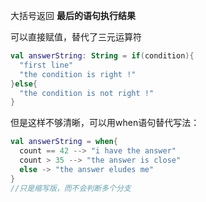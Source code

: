 大括号返回 **最后的语句执行结果**



可以直接赋值，替代了三元运算符

```kotlin
val answerString: String = if(condition){
  "first line"
  "the condition is right !"
}else{
  "the condition is not right !"  
}
```

但是这样不够清晰，可以用when语句替代写法：

```kotlin
val answerString = when{
  count == 42 --> "i have the answer"
  count > 35 --> "the answer is close"  
  else -> "the answer eludes me"
}
//只是缩写版，而不会判断多个分支
```

